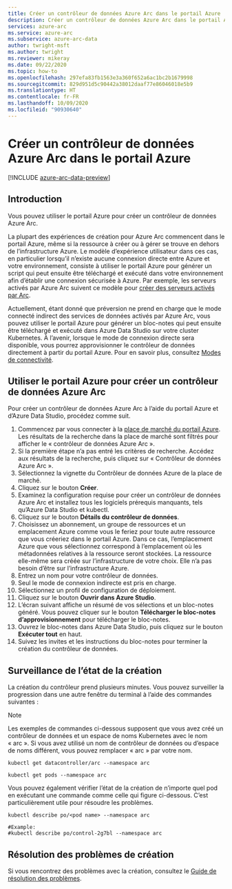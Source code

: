 ```yaml
---
title: Créer un contrôleur de données Azure Arc dans le portail Azure
description: Créer un contrôleur de données Azure Arc dans le portail Azure
services: azure-arc
ms.service: azure-arc
ms.subservice: azure-arc-data
author: twright-msft
ms.author: twright
ms.reviewer: mikeray
ms.date: 09/22/2020
ms.topic: how-to
ms.openlocfilehash: 297efa83fb1563e3a360f652a6ac1bc2b1679998
ms.sourcegitcommit: 829d951d5c90442a38012daaf77e86046018e5b9
ms.translationtype: HT
ms.contentlocale: fr-FR
ms.lasthandoff: 10/09/2020
ms.locfileid: "90930640"
---
```

# <a name="create-an-azure-arc-data-controller-in-the-azure-portal"></a>Créer un contrôleur de données Azure Arc dans le portail Azure

[!INCLUDE [azure-arc-data-preview](../../../includes/azure-arc-data-preview.md)]

## <a name="introduction"></a>Introduction

Vous pouvez utiliser le portail Azure pour créer un contrôleur de données Azure Arc.

La plupart des expériences de création pour Azure Arc commencent dans le portail Azure, même si la ressource à créer ou à gérer se trouve en dehors de l’infrastructure Azure. Le modèle d’expérience utilisateur dans ces cas, en particulier lorsqu’il n’existe aucune connexion directe entre Azure et votre environnement, consiste à utiliser le portail Azure pour générer un script qui peut ensuite être téléchargé et exécuté dans votre environnement afin d’établir une connexion sécurisée à Azure. Par exemple, les serveurs activés par Azure Arc suivent ce modèle pour [créer des serveurs activés par Arc](../servers/onboard-portal.md).

Actuellement, étant donné que préversion ne prend en charge que le mode connecté indirect des services de données activés par Azure Arc, vous pouvez utiliser le portail Azure pour générer un bloc-notes qui peut ensuite être téléchargé et exécuté dans Azure Data Studio sur votre cluster Kubernetes. À l’avenir, lorsque le mode de connexion directe sera disponible, vous pourrez approvisionner le contrôleur de données directement à partir du portail Azure. Pour en savoir plus, consultez [Modes de connectivité](connectivity.md).

## <a name="use-the-azure-portal-to-create-an-azure-arc-data-controller"></a>Utiliser le portail Azure pour créer un contrôleur de données Azure Arc

Pour créer un contrôleur de données Azure Arc à l’aide du portail Azure et d’Azure Data Studio, procédez comme suit.

1. Commencez par vous connecter à la [place de marché du portail Azure](https://ms.portal.azure.com/#blade/Microsoft_Azure_Marketplace/MarketplaceOffersBlade/selectedMenuItemId/home/searchQuery/azure%20arc%20data%20controller).  Les résultats de la recherche dans la place de marché sont filtrés pour afficher le « contrôleur de données Azure Arc ».
2. Si la première étape n’a pas entré les critères de recherche. Accédez aux résultats de la recherche, puis cliquez sur « Contrôleur de données Azure Arc ».
3. Sélectionnez la vignette du Contrôleur de données Azure de la place de marché.
4. Cliquez sur le bouton **Créer**.
5. Examinez la configuration requise pour créer un contrôleur de données Azure Arc et installez tous les logiciels prérequis manquants, tels qu’Azure Data Studio et kubectl.
6. Cliquez sur le bouton **Détails du contrôleur de données**.
7. Choisissez un abonnement, un groupe de ressources et un emplacement Azure comme vous le feriez pour toute autre ressource que vous créeriez dans le portail Azure. Dans ce cas, l’emplacement Azure que vous sélectionnez correspond à l’emplacement où les métadonnées relatives à la ressource seront stockées.  La ressource elle-même sera créée sur l’infrastructure de votre choix. Elle n’a pas besoin d’être sur l’infrastructure Azure.
8. Entrez un nom pour votre contrôleur de données.
9. Seul le mode de connexion indirecte est pris en charge.
10. Sélectionnez un profil de configuration de déploiement.
11. Cliquez sur le bouton **Ouvrir dans Azure Studio**.
12. L’écran suivant affiche un résumé de vos sélections et un bloc-notes généré.  Vous pouvez cliquer sur le bouton **Télécharger le bloc-notes d’approvisionnement** pour télécharger le bloc-notes.
13. Ouvrez le bloc-notes dans Azure Data Studio, puis cliquez sur le bouton **Exécuter tout** en haut.
14. Suivez les invites et les instructions du bloc-notes pour terminer la création du contrôleur de données.

## <a name="monitoring-the-creation-status"></a>Surveillance de l’état de la création

La création du contrôleur prend plusieurs minutes. Vous pouvez surveiller la progression dans une autre fenêtre du terminal à l’aide des commandes suivantes :

> [!NOTE]
>  Les exemples de commandes ci-dessous supposent que vous avez créé un contrôleur de données et un espace de noms Kubernetes avec le nom « arc ».  Si vous avez utilisé un nom de contrôleur de données ou d’espace de noms différent, vous pouvez remplacer « arc » par votre nom.

```console
kubectl get datacontroller/arc --namespace arc
```

```console
kubectl get pods --namespace arc
```

Vous pouvez également vérifier l’état de la création de n’importe quel pod en exécutant une commande comme celle qui figure ci-dessous.  C’est particulièrement utile pour résoudre les problèmes.

```console
kubectl describe po/<pod name> --namespace arc

#Example:
#kubectl describe po/control-2g7bl --namespace arc
```

## <a name="troubleshooting-creation-problems"></a>Résolution des problèmes de création

Si vous rencontrez des problèmes avec la création, consultez le [Guide de résolution des problèmes](troubleshoot-guide.md).
